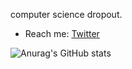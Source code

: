 computer science dropout.
- Reach me:
[Twitter](https://twitter.com/dermacbenutzer)


![Anurag's GitHub stats](https://github-readme-stats.vercel.app/api?username=dermacuser&show_icons=true&theme=tokyonight)
